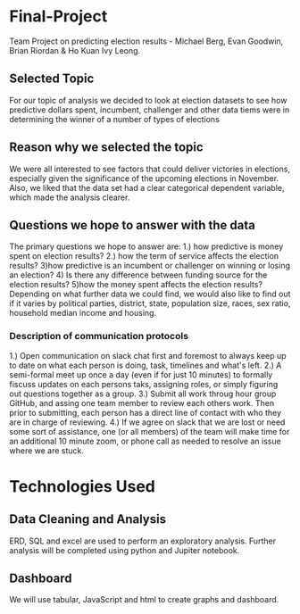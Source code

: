 # Final-Project
Team Project on predicting election results - Michael Berg, Evan Goodwin, Brian Riordan & Ho Kuan Ivy Leong.
## Selected Topic
For our topic of analysis we decided to look at election datasets to see how predictive dollars spent, incumbent, challenger and other data tiems were in determining the winner of a number of types of elections
## Reason why we selected the topic
We were all interested to see factors that could deliver victories in elections, especially given the significance of the upcoming elections in November. Also, we liked that the data set had a clear categorical dependent variable, which made the analysis clearer.
## Questions we hope to answer with the data
The primary questions we hope to answer are: 1.) how predictive is money spent on election results? 2.) how the term of service affects the election results? 3)how predictive is an incumbent or challenger on winning or losing an election? 4) Is there any difference between funding source for the election results? 5)how the money spent affects the election results? Depending on what further data we could find, we would also like to find out if it varies by political parties, district, state, population size, races, sex ratio, household median income and housing.
### Description of communication protocols
1.) Open communication on slack chat first and foremost to always keep up to date on what each person is doing, task, timelines and what's left.
2.) A semi-formal meet up once a day (even if for just 10 minutes) to formally fiscuss updates on each persons taks, assigning roles, or simply figuring out questions together as a group.
3.) Submit all work throug hour group GitHub, and assing one team member to review each others work. Then prior to submitting, each person has a direct line of contact with who they are in charge of reviewing.
4.) If we agree on slack that we are lost or need some sort of assistance, one (or all members) of the team will make time for an additional 10 minute zoom, or phone call as needed to resolve an issue where we are stuck.
# Technologies Used
## Data Cleaning and Analysis
ERD, SQL and excel are used to perform an exploratory analysis. Further analysis will be completed using python and Jupiter notebook.
## Dashboard
We will use tabular, JavaScript and html to create graphs and dashboard.

